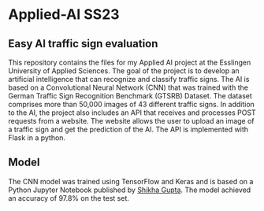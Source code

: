 # Applied-AI SS23
## Easy AI traffic sign evaluation

This repository contains the files for my Applied AI project at the Esslingen University of Applied Sciences. The goal of the project is to develop an artificial intelligence that can recognize and classify traffic signs. The AI is based on a Convolutional Neural Network (CNN) that was trained with the German Traffic Sign Recognition Benchmark (GTSRB) Dataset. The dataset comprises more than 50,000 images of 43 different traffic signs.
In addition to the AI, the project also includes an API that receives and processes POST requests from a website. The website allows the user to upload an image of a traffic sign and get the prediction of the AI. The API is implemented with Flask in a python.
## Model
The CNN model was trained using TensorFlow and Keras and is based on a Python Jupyter Notebook published by [Shikha Gupta](https://www.analyticsvidhya.com/blog/2021/12/traffic-signs-recognition-using-cnn-and-keras-in-python/). The model achieved an accuracy of 97.8% on the test set.
